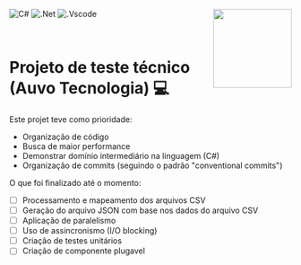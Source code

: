 ![C#](https://img.shields.io/badge/c%23-%23239120.svg?style=for-the-badge&logo=c-sharp&logoColor=white)
![.Net](https://img.shields.io/badge/.NET-5C2D91?style=for-the-badge&logo=.net&logoColor=white)
![.Vscode](https://img.shields.io/badge/Made%20with-VSCode-1f425f.svg)
<img src="https://play-lh.googleusercontent.com/m0wKmUdoSnpwnhZpbin1gL7kzACIlq_s8QnqSS2RfR34GHw58OW1E1tbQ9RY7xgPqFA" width="140" 
height="140" align="right">

<br clear="left"/>

# Projeto de teste técnico (Auvo Tecnologia) :computer:



Este projet teve como prioridade:

- Organização de código
- Busca de maior performance
- Demonstrar domínio intermediário na linguagem (C#)
- Organização de commits (seguindo o padrão "conventional commits")

O que foi finalizado até o momento:
- [ ] Processamento e mapeamento dos arquivos CSV
- [ ] Geração do arquivo JSON com base nos dados do arquivo CSV
- [ ] Aplicação de paralelismo
- [ ] Uso de assincronismo (I/O blocking)
- [ ] Criação de testes unitários
- [ ] Criação de componente plugavel
